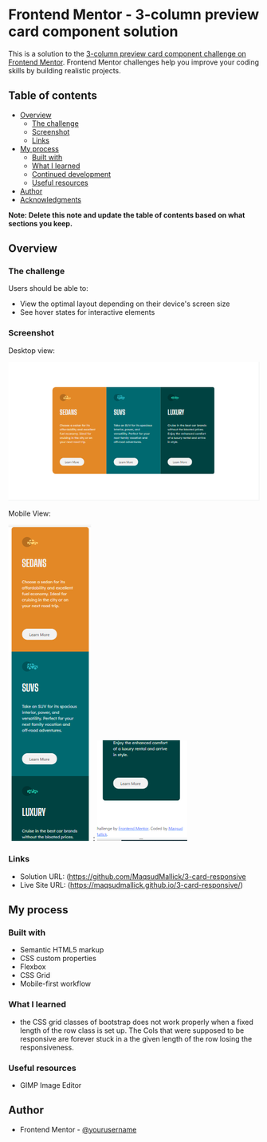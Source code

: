 # Frontend Mentor - 3-column preview card component solution

This is a solution to the [3-column preview card component challenge on Frontend Mentor](https://www.frontendmentor.io/challenges/3column-preview-card-component-pH92eAR2-). Frontend Mentor challenges help you improve your coding skills by building realistic projects.

## Table of contents

- [Overview](#overview)
  - [The challenge](#the-challenge)
  - [Screenshot](#screenshot)
  - [Links](#links)
- [My process](#my-process)
  - [Built with](#built-with)
  - [What I learned](#what-i-learned)
  - [Continued development](#continued-development)
  - [Useful resources](#useful-resources)
- [Author](#author)
- [Acknowledgments](#acknowledgments)

**Note: Delete this note and update the table of contents based on what sections you keep.**

## Overview

### The challenge

Users should be able to:

- View the optimal layout depending on their device's screen size
- See hover states for interactive elements

### Screenshot
Desktop view:

![](screenshot-desktop-1440px.jpg)

Mobile View:

![](screenshot-mobile-375px.jpg)
:
![](screenshot-mobile-375px-2.jpg)


### Links

- Solution URL: (https://github.com/MaqsudMallick/3-card-responsive
- Live Site URL: (https://maqsudmallick.github.io/3-card-responsive/)

## My process

### Built with

- Semantic HTML5 markup
- CSS custom properties
- Flexbox
- CSS Grid
- Mobile-first workflow


### What I learned

- the CSS grid classes of bootstrap does not work properly when a fixed length of the row class is set up. The Cols that were supposed to be responsive are forever stuck in a the given length of the row losing the responsiveness.

### Useful resources

- GIMP Image Editor

## Author

- Frontend Mentor - [@yourusername](https://www.frontendmentor.io/profile/yourusername)
